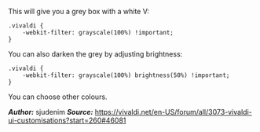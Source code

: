 This will give you a grey box with a white V:

    .vivaldi {
        -webkit-filter: grayscale(100%) !important;
    }

You can also darken the grey by adjusting brightness:

    .vivaldi {
        -webkit-filter: grayscale(100%) brightness(50%) !important;
    }
    
You can choose other colours.

***Author:*** sjudenim
***Source:*** https://vivaldi.net/en-US/forum/all/3073-vivaldi-ui-customisations?start=260#46081
